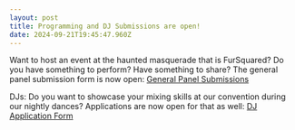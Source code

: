 ```yaml
---
layout: post
title: Programming and DJ Submissions are open!
date: 2024-09-21T19:45:47.960Z
---
```


Want to host an event at the haunted masquerade that is FurSquared?  Do you have something to perform? Have something to share? The general panel submission form is now open: 
[General Panel Submissions](https://forms.gle/2kN35dvuKXFcP2f3A)

DJs: Do you want to showcase your mixing skills at our convention during our nightly dances? Applications are now open for that as well: 
[DJ Application Form](https://forms.gle/YHG8srngMFPQQUhY8)